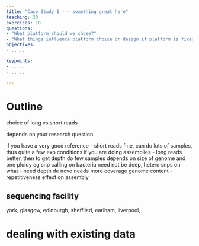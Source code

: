 ```yaml
---
title: "Case Study 1 --- something great here"
teaching: 20
exercises: 10
questions:
- "What platform should we chose?"
- "What things influence platform choice or design if platform is fixed?"
objectives:
- .....

keypoints:
- .....
- .....

---
```



# Outline
choice of long vs short reads

depends on your research question

if you have a very good reference - short reads fine, can do lots of samples, thus quite a few exp conditions
if you are doing assemblies - long reads better, then to get depth do few samples
depends on size of genome and one ploidy
eg snp calling on bacteria need not be deep, hetero snps on what - need depth
de novo needs more coverage
genome content - repetitiveness effect on assembly

## sequencing facility
 york, glasgow, edinburgh, sheffiled, earlham, liverpool, 

# dealing with existing data
